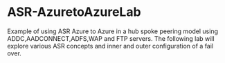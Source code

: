 # ASR-AzuretoAzureLab
Example of using ASR Azure to Azure in a hub spoke peering model using ADDC,AADCONNECT,ADFS,WAP and FTP servers. The following lab will explore various ASR concepts and inner and outer configuration of a fail over.

